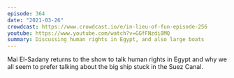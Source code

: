 ```yaml
---
episode: 364
date: "2021-03-26"
crowdcast: https://www.crowdcast.io/e/in-lieu-of-fun-episode-256
youtube: https://www.youtube.com/watch?v=GGfFNzdi8MQ
summary: Discussing human rights in Egypt, and also large boats
---
```

Mai El-Sadany returns to the show to talk human rights in Egypt and why we all
seem to prefer talking about the big ship stuck in the Suez Canal.
